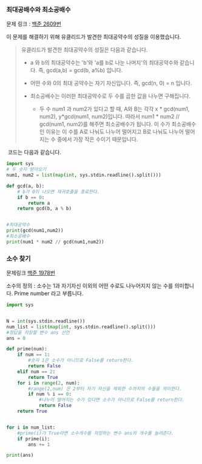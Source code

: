 ### 최대공배수와 최소공배수

문제 링크 : [백준 2609번](https://www.acmicpc.net/problem/2609)

이 문제를 해결하기 위해 유클리드가 발견한 최대공약수의 성질을 이용했습니다.

> 유클리드가 발견한 최대공약수의 성질은 다음과 같습니다.
>
> * a 와 b의 최대공약수는 'b'와 'a를 b로 나눈 나머지'의 최대공약수와 같습니다. 즉, gcd(a,b) = gcd(b, a%b) 입니다.
> * 어떤 수와 0의 최대 공약수는 자기 자신입니다. 즉, gcd(n, 0) = n 입니다.
> * 최소공배수는 이러한 최대공약수로 두 수를 곱한 값을 나누면 구해집니다. 
>   
>   - 두 수 num1 과 num2가 있다고 할 때, A와 B는 각각 x * gcd(num1, num2), y*gcd(num1, num2)입니다. 따라서 num1 * num2 // gcd(num1, num2)를 해주면 최소공배수가 됩니다. 이 수가 최소공배수인 이유는 이 수를 A로 나눠도 나누어 떨어지고 B로 나눠도 나누어 떨어지는 수 중에서 가장 작은 수이기 때문입니다.

​		코드는 다음과 같습니다.

```python
import sys
# 두 숫자 받아오기
num1, num2 = list(map(int, sys.stdin.readline().split()))

def gcd(a, b):
  	# b가 0이 나오면 재귀호출을 종료한다.
    if b == 0:
        return a
    return gcd(b, a % b)


#최대공약수
print(gcd(num1,num2))
#최소공배수
print(num1 * num2 // gcd(num1,num2))

```



### 소수 찾기

문제링크 [백준 1978번](https://www.acmicpc.net/problem/1978)

소수의 정의 : 소수는 1과 자기자신 이외의 어떤 수로도 나누어지지 않는 수를 의미합니다. Prime number 라고 부릅니다.

```python
import sys


N = int(sys.stdin.readline())
num_list = list(map(int, sys.stdin.readline().split()))
#정답을 저장할 변수 ans 선언
ans = 0

def prime(num):
    if num == 1:
        #숫자 1은 소수가 아니므로 False를 return한다.
        return False
    elif num == 2:
        return True
    for i in range(2, num):
        #range(2,num) 은 2부터 자기 자신을 제외한 수까지의 수들을 의미한다.
        if num % i == 0:
            #나누어 떨어지는 수가 있다면 소수가 아니므로 False를 return한다.
            return False
    return True


for i in num_list:
    #prime(i)가 True라면 소수개수를 저장하는 변수 ans의 개수를 늘려준다.
    if prime(i):
        ans += 1

print(ans)


```








